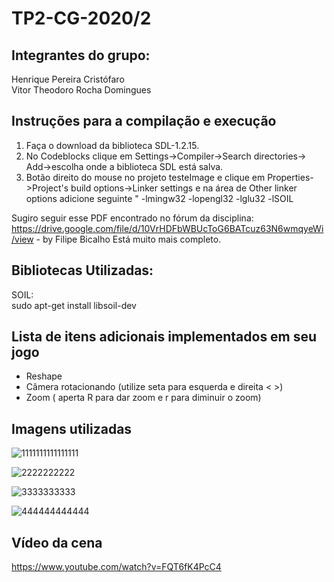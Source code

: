 # TP2-CG-2020/2

<h2>Integrantes do grupo:</h2>
Henrique Pereira Cristófaro<br>
Vitor Theodoro Rocha Domingues<br>

<h2>Instruções para a compilação e execução</h2>

1. Faça o download da biblioteca SDL-1.2.15.<br>
2. No Codeblocks clique em Settings->Compiler->Search directories-> Add->escolha onde a biblioteca SDL está salva.<br>
3. Botão direito do mouse no projeto testeImage e clique em Properties->Project's build options->Linker settings e na área de Other linker options adicione  seguinte " -lmingw32  -lopengl32 -lglu32 -lSOIL

Sugiro seguir esse PDF encontrado no fórum da disciplina: https://drive.google.com/file/d/10VrHDFbWBUcToG6BATcuz63N6wmqyeWi/view - by Filipe Bicalho
Está muito mais completo.

 
<h2>Bibliotecas Utilizadas:</h2>


SOIL: <br> 
sudo apt-get install libsoil-dev <br> 

<h2>Lista de itens adicionais implementados em seu jogo</h2>

- Reshape<br>
- Câmera rotacionando (utilize seta para esquerda e direita < >)<br>
- Zoom ( aperta R para dar zoom e r para diminuir o zoom)<br>


<h2>Imagens utilizadas</h2>

![1111111111111111](https://user-images.githubusercontent.com/61595029/114289873-aff48c00-9a51-11eb-83a7-caa18f14e4dd.png)

![2222222222](https://user-images.githubusercontent.com/61595029/114289876-b256e600-9a51-11eb-9ada-cba1b02916bc.png)

![3333333333](https://user-images.githubusercontent.com/61595029/114289914-e6caa200-9a51-11eb-8671-b82abe671bed.png)

![444444444444](https://user-images.githubusercontent.com/61595029/114289917-ea5e2900-9a51-11eb-9760-9bd724589a44.png)


<h2>Vídeo da cena</h2>

https://www.youtube.com/watch?v=FQT6fK4PcC4


